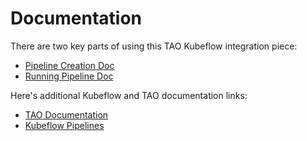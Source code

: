 # Documentation

There are two key parts of using this TAO Kubeflow integration piece:
- [Pipeline Creation Doc](Pipeline-Creation.md)
- [Running Pipeline Doc](Running-Pipeline.md)

Here's additional Kubeflow and TAO documentation links:
- [TAO Documentation](https://docs.nvidia.com/tao/)
- [Kubeflow Pipelines](https://www.kubeflow.org/docs/components/pipelines/)
